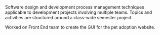 Software design and development process management techniques applicable to development projects involving multiple teams. Topics and activities are structured around a class-wide semester project.

Worked on Front End team to create the GUI for the pet adoption website.
